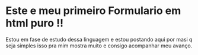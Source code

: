 # Este e meu primeiro Formulario em html puro !!
Estou em fase de estudo dessa linguagem e estou postando aqui por masi q seja simples isso pra mim mostra muito e consigo acompanhar meu avanço.
